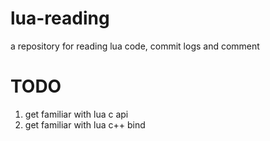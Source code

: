 lua-reading
===========

a repository for reading lua code, commit logs and comment

TODO
===========
1. get familiar with lua c api
2. get familiar with lua c++ bind

